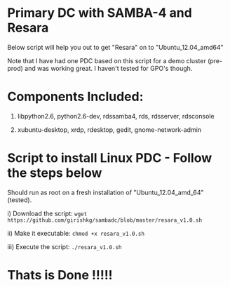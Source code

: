 Primary DC with SAMBA-4 and Resara
=======


Below script will help you out to get "Resara" on to "Ubuntu_12.04_amd64"

Note that I have had one PDC based on this script for a demo cluster (pre-prod) and was working great. I haven't tested for GPO's though.

Components Included:
====================

1) libpython2.6, python2.6-dev, rdssamba4, rds, rdsserver, rdsconsole

2) xubuntu-desktop, xrdp, rdesktop, gedit, gnome-network-admin

Script to install Linux PDC - Follow the steps below
========================

Should run as root on a fresh installation of "Ubuntu_12.04_amd_64" (tested).

i) Download the script:  ```wget https://github.com/girishkg/sambadc/blob/master/resara_v1.0.sh```

ii) Make it executable: ```chmod +x resara_v1.0.sh```

iii) Execute the script: ```./resara_v1.0.sh```

Thats is Done !!!!!
===================


